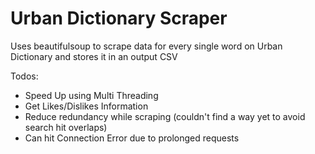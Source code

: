 # Urban Dictionary Scraper

Uses beautifulsoup to scrape data for every single word on Urban Dictionary and stores it in an output CSV

Todos:
- Speed Up using Multi Threading
- Get Likes/Dislikes Information
- Reduce redundancy while scraping (couldn't find a way yet to avoid search hit overlaps)
- Can hit Connection Error due to prolonged requests